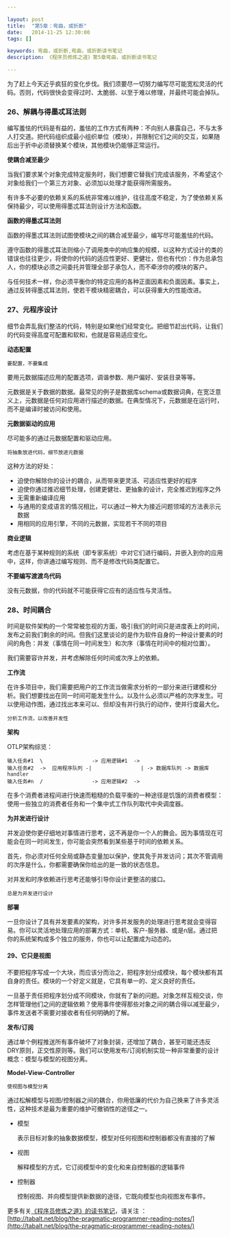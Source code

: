 ```yaml
---

layout: post
title:  "第5章：弯曲，或折断"
date:   2014-11-25 12:30:00
tags: []

keywords: 弯曲，或折断,弯曲，或折断读书笔记
description: 《程序员修炼之道》第5章弯曲，或折断读书笔记

---
```


为了赶上今天近乎疯狂的变化步伐。我们须要尽一切努力编写尽可能宽松灵活的代码。否则，代码很快会变得过时、太脆弱、以至于难以修理，并最终可能会掉队。

### 26、解耦与得墨忒耳法则

编写羞怯的代码是有益的，羞怯的工作方式有两种：不向别人暴露自己，不与太多人打交道。把代码组织成最小组织单位（模块），并限制它们之间的交互，如果随后出于折中必须替换某个模块，其他模块仍能够正常运行。


**使耦合减至最少**

当我们要求某个对象完成特定服务时，我们想要它替我们完成该服务，不希望这个对象给我们一个第三方对象、必须加以处理才能获得所需服务。

有许多不必要的依赖关系的系统非常难以维护，往往高度不稳定，为了使依赖关系保持最少，可以使用得墨忒耳法则设计方法和函数。


**函数的得墨忒耳法则**

函数的得墨忒耳法则试图使模块之间的耦合减至最少，编写尽可能羞怯的代码。

遵守函数的得墨忒耳法则缩小了调用类中的响应集的规模，以这种方式设计的类的错误也往往更少，将使你的代码的适应性更好、更健壮，但也有代价：作为总承包人，你的模块必须之间委托并管理全部子承包人，而不牵涉你的模块的客户。

与任何技术一样，你必须平衡你的特定应用的各种正面因素和负面因素。事实上，通过反转得墨忒耳法则，使若干模块精密耦合，可以获得重大的性能改进。


### 27、元程序设计

细节会弄乱我们整洁的代码，特别是如果他们经常变化。把细节赶出代码，让我们的代码变得高度可配置和软和，也就是容易适应变化。

**动态配置**

`要配置，不要集成`

要用元数据描述应用的配置选项，调谐参数、用户偏好、安装目录等等。

元数据是关于数据的数据。最常见的例子是数据库schema或数据词典，在宽泛意义上，元数据是任何对应用进行描述的数据。在典型情况下，元数据是在运行时，而不是编译时被访问和使用。


**元数据驱动的应用**

尽可能多的通过元数据配置和驱动应用。

`将抽象放进代码，细节放进元数据`

这种方法的好处：

* 迫使你解除你的设计的耦合，从而带来更灵活、可适应性更好的程序
* 迫使你通过推迟细节处理，创建更健壮、更抽象的设计，完全推迟到程序之外
* 无需重新编译应用
* 与通用的变成语言的情况相比，可以通过一种大为接近问题领域的方法表示元数据
* 用相同的应用引擎，不同的元数据，实现若干不同的项目


**商业逻辑**

考虑在基于某种规则的系统（即专家系统）中对它们进行编码，并嵌入到你的应用中，这样，你讲通过编写规则、而不是修改代码类配置它。


**不要编写渡渡鸟代码**

没有元数据，你的代码就不可能获得它应有的适应性与灵活性。


### 28、时间耦合

时间是软件架构的一个常常被忽视的方面，吸引我们的时间只是进度表上的时间，发布之前我们剩余的时间。但我们这里谈论的是作为软件自身的一种设计要素的时间的角色：并发（事情在同一时间发生）和次序（事情在时间中的相对位置）。

我们需要容许并发，并考虑解除任何时间或次序上的依赖。

**工作流**

在许多项目中，我们需要把用户的工作流当做需求分析的一部分来进行建模和分析。我们想要找出在同一时间可能发生什么。以及什么必须以严格的次序发生。可以使用动作图，通过找出本来可以、但却没有并行执行的动作，使并行度最大化。

`分析工作流，以改善并发性`

**架构**

OTLP架构综览：

	输入任务#1  \                -> 应用逻辑#1  ->
	输入任务#2  ->  应用程序队列 -|                | -> 数据库队列 -> 数据库handler
	输入任务#n  /                -> 应用逻辑#2  ->


在多个消费者进程间进行快速而粗糙的负载平衡的一种途径是饥饿的消费者模型：使用一些独立的消费者任务和一个集中式工作队列取代中央调度器。

**为并发进行设计**

并发迫使你更仔细地对事情进行思考，这不再是你一个人的舞会。因为事情现在可能会在同一时间发生，你可能会突然看到某些基于时间的依赖关系。

首先，你必须对任何全局或静态变量加以保护，使其免于并发访问；其次不管调用的次序是什么，你都需要确保你给出的是一致的状态信息。

对并发和时序依赖进行思考还能够引导你设计更整洁的接口。

`总是为并发进行设计`


**部署**

一旦你设计了具有并发要素的架构，对许多并发服务的处理进行思考就会变得容易。你可以灵活地处理应用的部署方式：单机、客户-服务器、或是n层。通过把你的系统架构成多个独立的服务，你也可以让配置成为动态的。



#### 29、它只是视图

不要把程序写成一个大块，而应该分而治之，把程序划分成模块，每个模块都有其自身的责任。模块的一个好定义就是，它具有单一的、定义良好的责任。

一旦基于责任把程序划分成不同模块，你就有了新的问题。对象怎样互相交谈，你怎样管理他们之间的逻辑依赖？使用事件使得那些对象之间的耦合得以减至最少，事件发送者不需要对接收者有任何明确的了解。


**发布/订阅**

通过单个例程推送所有事件破坏了对象封装，还增加了耦合，甚至可能还违反DRY原则，正交性原则等。我们可以使用发布/订阅机制实现一种非常重要的设计概念：模型与模型的视图分离。


**Model-View-Controller**

`使视图与模型分离`

通过松解模型与视图/控制器之间的耦合，你用低廉的代价为自己换来了许多灵活性，这种技术是最为重要的维护可撤销性的途径之一。

* 模型

	表示目标对象的抽象数据模型，模型对任何视图和控制器都没有直接的了解

* 视图

	解释模型的方式，它订阅模型中的变化和来自控制器的逻辑事件

* 控制器

	控制视图、并向模型提供新数据的途径，它既向模型也向视图发布事件。
	
	



更多有关[《程序员修炼之道》的读书笔记](http://tabalt.net/blog/the-pragmatic-programmer-reading-notes/)，请关注 ：  
[http://tabalt.net/blog/the-pragmatic-programmer-reading-notes/](http://tabalt.net/blog/the-pragmatic-programmer-reading-notes/)